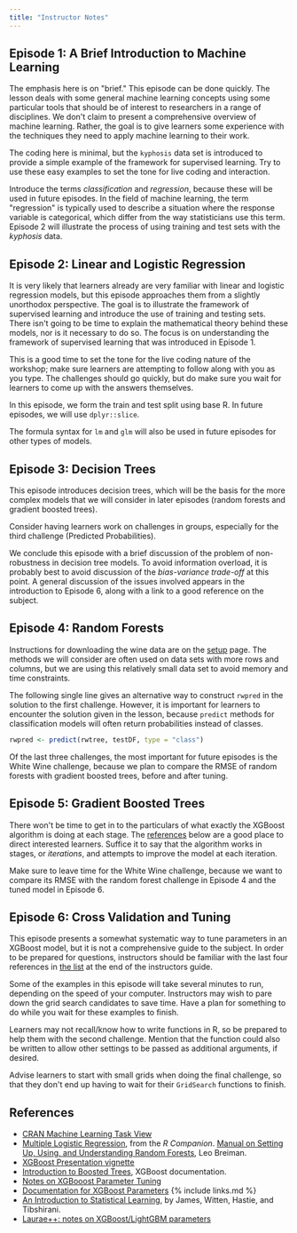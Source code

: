 ```yaml
---
title: "Instructor Notes"
---
```


## Episode 1: A Brief Introduction to Machine Learning

The emphasis here is on "brief." This episode can be done quickly. The lesson deals with some general machine learning concepts using some particular tools that should be of interest to researchers in a range of disciplines. We don't claim to present a comprehensive overview of machine learning. Rather, the goal is to give learners some experience with the techniques they need to apply machine learning to their work. 

The coding here is minimal, but the `kyphosis` data set is introduced to provide a simple example of the framework for supervised learning. Try to use these easy examples to set the tone for live coding and interaction.

Introduce the terms *classification* and *regression*, because these will be used in future episodes. In the field of machine learning, the term "regression" is typically used to describe a situation where the response variable is categorical, which differ from the way statisticians use this term. Episode 2 will illustrate the process of using training and test sets with the *kyphosis* data. 

## Episode 2: Linear and Logistic Regression

It is very likely that learners already are very familiar with linear and logistic regression models, but this episode approaches them from a slightly unorthodox perspective. The goal is to illustrate the framework of supervised learning and introduce the use of training and testing sets. There isn't going to be time to explain the mathematical theory behind these models, nor is it necessary to do so. The focus is on understanding the framework of supervised learning that was introduced in Episode 1.

This is a good time to set the tone for the live coding nature of the workshop; make sure learners are attempting to follow along with you as you type. The challenges should go quickly, but do make sure you wait for learners to come up with the answers themselves. 

In this episode, we form the train and test split using base R. In future episodes, we will use `dplyr::slice`. 

The formula syntax for `lm` and `glm` will also be used in future episodes for other types of models.

## Episode 3: Decision Trees

This episode introduces decision trees, which will be the basis for the more complex models that we will consider in later episodes (random forests and gradient boosted trees). 

Consider having learners work on challenges in groups, especially for the third challenge (Predicted Probabilities).

We conclude this episode with a brief discussion of the problem of non-robustness in decision tree models. To avoid information overload, it is probably best to avoid discussion of the *bias-variance trade-off* at this point. A general discussion of the issues involved appears in the introduction to Episode 6, along with a link to a good reference on the subject. 

## Episode 4: Random Forests

Instructions for downloading the wine data are on the [setup](../setup.html) page. The methods we will consider are often used on data sets with more rows and columns, but we are using this relatively small data set to avoid memory and time constraints.

The following single line gives an alternative way to construct `rwpred` in the solution to the first challenge. However, it is important for learners to encounter the solution given in the lesson, because `predict` methods for classification models will often return probabilities instead of classes.

```r
rwpred <- predict(rwtree, testDF, type = "class")
```

Of the last three challenges, the most important for future episodes is the White Wine challenge, because we plan to compare the RMSE of random forests with gradient boosted trees, before and after tuning.

## Episode 5: Gradient Boosted Trees

There won't be time to get in to the particulars of what exactly the XGBoost algorithm is doing at each stage. The [references](#references) below are a good place to direct interested learners. Suffice it to say that the algorithm works in stages, or *iterations*, and attempts to improve the model at each iteration. 

Make sure to leave time for the White Wine challenge, because we want to compare its RMSE with the random forest challenge in Episode 4 and the tuned model in Episode 6.

## Episode 6: Cross Validation and Tuning

This episode presents a somewhat systematic way to tune parameters in an XGBoost model, but it is not a comprehensive guide to the subject. In order to be prepared for questions, instructors should be familiar with the last four references in [the list](#references) at the end of the instructors guide.

Some of the examples in this episode will take several minutes to run, depending on the speed of your computer. Instructors may wish to pare down the grid search candidates to save time. Have a plan for something to do while you wait for these examples to finish.

Learners may not recall/know how to write functions in R, so be prepared to help them with the second challenge. Mention that the function could also be written to allow other settings to be passed as additional arguments, if desired.

Advise learners to start with small grids when doing the final challenge, so that they don't end up having to wait for their `GridSearch` functions to finish.


## References

- [CRAN Machine Learning Task View](https://cran.r-project.org/view=MachineLearning)
- [Multiple Logistic Regression](https://rcompanion.org/rcompanion/e_07.html), from the *R Companion*.
[Manual on Setting Up, Using, and Understanding Random Forests](https://www.stat.berkeley.edu/~breiman/Using_random_forests_V3.1.pdf), Leo Breiman.
-  [XGBoost Presentation vignette](https://cran.r-project.org/web/packages/xgboost/vignettes/xgboostPresentation.html) 
- [Introduction to Boosted Trees](https://xgboost.readthedocs.io/en/stable/tutorials/model.html), XGBoost documentation.
- [Notes on XGBooost Parameter Tuning](https://xgboost.readthedocs.io/en/stable/tutorials/param_tuning.html)
- [Documentation for XGBoost Parameters](https://xgboost.readthedocs.io/en/stable/parameter.html)
{% include links.md %}
- [An Introduction to Statistical Learning](https://hastie.su.domains/ISLR2/ISLRv2_website.pdf), by James, Witten, Hastie, and Tibshirani.
- [Laurae++: notes on XGBoost/LightGBM parameters](https://sites.google.com/view/lauraepp/parameters)


